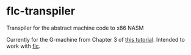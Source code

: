 # flc-transpiler
Transpiler for the abstract machine code to x86 NASM

Currently for the G-machine from Chapter 3 of [this tutorial][tutorial]. Intended to work with [flc][flc].

[flc]: https://github.com/jlam55555/fun-lazy-compiler
[tutorial]: https://www.microsoft.com/en-us/research/wp-content/uploads/1992/01/student.pdf
